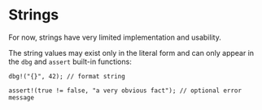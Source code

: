 # Strings

For now, strings have very limited implementation and usability.

The string values may exist only in the literal form and can only appear in the
`dbg` and `assert` built-in functions:

```rust,no_run,noplaypen
dbg!("{}", 42); // format string

assert!(true != false, "a very obvious fact"); // optional error message
```
